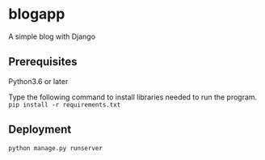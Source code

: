 # blogapp
A simple blog with Django

## Prerequisites
Python3.6 or later

Type the following command to install libraries needed to run the program.  
```pip install -r requirements.txt```  
## Deployment
```python manage.py runserver```
